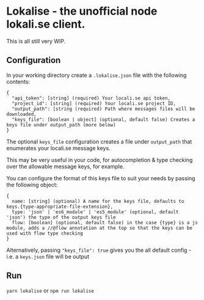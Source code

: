 # Lokalise - the unofficial node lokali.se client.

This is all still very WIP.

## Configuration

In your working directory create a `.lokalise.json` file with the following contents:

```
{
  "api_token": [string] (required) Your locali.se api token,
  "project_id": [string] (required) Your locali.se project ID,
  "output_path": [string (required) Path where messages files will be downloaded,
  "keys_file": [boolean | object] (optional, default false) Creates a keys file under output_path (more below)
}
```

The optional `keys_file` configuration creates a file under `output_path` that enumerates your locali.se message keys.

This may be very useful in your code, for autocompletion & type checking over the allowable message keys, for example.

You can configure the format of this keys file to suit your needs by passing the following object:

```
{
  name: [string] (optional) A name for the keys file, defaults to keys.{type-appropriate-file-extension},
  type: 'json' | 'es6_module' | 'es5_module' (optional, default 'json') the type of the output keys file
  flow: [boolean] (optional, default false) in the case {type} is a js module, adds a //@flow annotation at the top so that the keys can be used with flow type checking
}
```

Alternatively, passing `"keys_file": true` gives you the all default config - i.e. a `keys.json` file will be output

## Run

`yarn lokalise` or `npm run lokalise`

